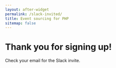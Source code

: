 ```yaml
---
layout: after-widget
permalink: /slack-invited/
title: Event sourcing for PHP
sitemap: false
---
```


<h1 class="text-3xl max-w-sm mx-auto mt-4 px-8 leading-tight">
    Thank you for signing up!
</h1>
<p class="text-md my-4">Check your email for the Slack invite.</p>
